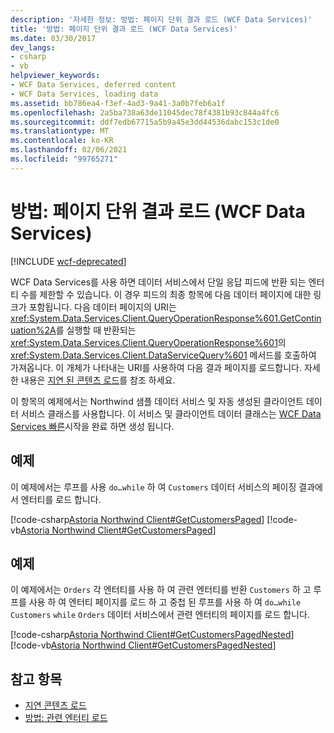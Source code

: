 ```yaml
---
description: '자세한 정보: 방법: 페이지 단위 결과 로드 (WCF Data Services)'
title: '방법: 페이지 단위 결과 로드 (WCF Data Services)'
ms.date: 03/30/2017
dev_langs:
- csharp
- vb
helpviewer_keywords:
- WCF Data Services, deferred content
- WCF Data Services, loading data
ms.assetid: bb786ea4-f3ef-4ad3-9a41-3a0b7feb6a1f
ms.openlocfilehash: 2a5ba738a63de11045dec78f4381b93c844a4fc6
ms.sourcegitcommit: ddf7edb67715a5b9a45e3dd44536dabc153c1de0
ms.translationtype: MT
ms.contentlocale: ko-KR
ms.lasthandoff: 02/06/2021
ms.locfileid: "99765271"
---
```

# <a name="how-to-load-paged-results-wcf-data-services"></a>방법: 페이지 단위 결과 로드 (WCF Data Services)

[!INCLUDE [wcf-deprecated](~/includes/wcf-deprecated.md)]

WCF Data Services를 사용 하면 데이터 서비스에서 단일 응답 피드에 반환 되는 엔터티 수를 제한할 수 있습니다. 이 경우 피드의 최종 항목에 다음 데이터 페이지에 대한 링크가 포함됩니다. 다음 데이터 페이지의 URI는 <xref:System.Data.Services.Client.QueryOperationResponse%601.GetContinuation%2A>를 실행할 때 반환되는 <xref:System.Data.Services.Client.QueryOperationResponse%601>의 <xref:System.Data.Services.Client.DataServiceQuery%601> 메서드를 호출하여 가져옵니다. 이 개체가 나타내는 URI를 사용하여 다음 결과 페이지를 로드합니다. 자세한 내용은 [지연 된 콘텐츠 로드](loading-deferred-content-wcf-data-services.md)를 참조 하세요.  
  
 이 항목의 예제에서는 Northwind 샘플 데이터 서비스 및 자동 생성된 클라이언트 데이터 서비스 클래스를 사용합니다. 이 서비스 및 클라이언트 데이터 클래스는 [WCF Data Services 빠른](quickstart-wcf-data-services.md)시작을 완료 하면 생성 됩니다.  
  
## <a name="example"></a>예제  

 이 예제에서는 루프를 사용 `do…while` 하 여 `Customers` 데이터 서비스의 페이징 결과에서 엔터티를 로드 합니다.  
  
 [!code-csharp[Astoria Northwind Client#GetCustomersPaged](../../../../samples/snippets/csharp/VS_Snippets_Misc/astoria_northwind_client/cs/source.cs#getcustomerspaged)]
 [!code-vb[Astoria Northwind Client#GetCustomersPaged](../../../../samples/snippets/visualbasic/VS_Snippets_Misc/astoria_northwind_client/vb/source.vb#getcustomerspaged)]  
  
## <a name="example"></a>예제  

 이 예제에서는 `Orders` 각 엔터티를 사용 하 여 관련 엔터티를 반환 `Customers` 하 고 루프를 사용 하 여 엔터티 페이지를 로드 하 고 중첩 된 루프를 사용 하 여 `do…while` `Customers` `while` `Orders` 데이터 서비스에서 관련 엔터티의 페이지를 로드 합니다.  
  
 [!code-csharp[Astoria Northwind Client#GetCustomersPagedNested](../../../../samples/snippets/csharp/VS_Snippets_Misc/astoria_northwind_client/cs/source.cs#getcustomerspagednested)]
 [!code-vb[Astoria Northwind Client#GetCustomersPagedNested](../../../../samples/snippets/visualbasic/VS_Snippets_Misc/astoria_northwind_client/vb/source.vb#getcustomerspagednested)]  
  
## <a name="see-also"></a>참고 항목

- [지연 콘텐츠 로드](loading-deferred-content-wcf-data-services.md)
- [방법: 관련 엔터티 로드](how-to-load-related-entities-wcf-data-services.md)
